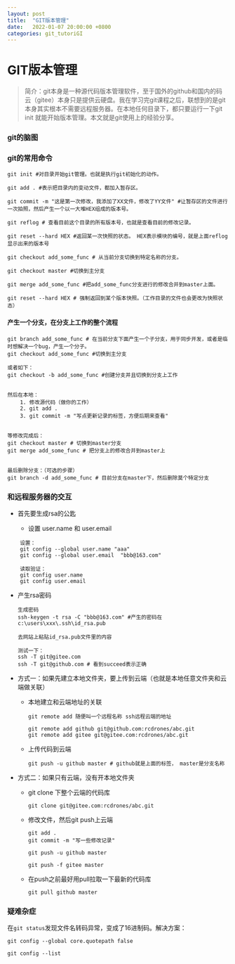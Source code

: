 ```yaml
---
layout: post
title:  "GIT版本管理"
date:   2022-01-07 20:00:00 +0800
categories: git_tutoriGI
---
```


# GIT版本管理

> 简介：git本身是一种源代码版本管理软件，至于国外的github和国内的码云（gitee）本身只是提供云硬盘。我在学习完git课程之后，联想到的是git本身其实根本不需要远程服务器。在本地任何目录下，都只要运行一下git init 就能开始版本管理。本文就是git使用上的经验分享。



### git的脑图



### git的常用命令

```
git init #对目录开始git管理。也就是执行git初始化的动作。

git add . #表示把目录内的变动文件，都加入暂存区。

git commit -m "这是第一次修改，我添加了XX文件，修改了YY文件" #让暂存区的文件进行一次拍照，然后产生一个以一大堆HEX组成的版本号。
```

```
git reflog # 查看目前这个目录的所有版本号，也就是查看目前的修改记录。
```
```
git reset --hard HEX #返回某一次快照的状态。 HEX表示模块的编号，就是上面reflog显示出来的版本号 
```

```
git checkout add_some_func # 从当前分支切换到特定名称的分支。
```

```
git checkout master #切换到主分支
```

```
git merge add_some_func #把add_some_func分支进行的修改合并到master上面。
```

```
git reset --hard HEX # 强制返回到某个版本快照。（工作目录的文件也会更改为快照状态）
```



#### 产生一个分支，在分支上工作的整个流程

```
git branch add_some_func # 在当前分支下面产生一个子分支，用于同步开发，或者是临时想解决一个bug，产生一个分子。
git checkout add_some_func #切换到主分支

或者如下：
git checkout -b add_some_func #创建分支并且切换到分支上工作


然后在本地：
	1. 修改源代码（做你的工作）
	2. git add .
	3. git commit -m "写点更新记录的标签，方便后期来查看"


等修改完成后：
git checkout master # 切换到master分支
git merge add_some_func # 把分支上的修改合并到master上


最后删除分支：（可选的步骤）
git branch -d add_some_func # 目前分支在master下，然后删除莫个特定分支
```



### 和远程服务器的交互

* 首先要生成rsa的公匙

  * 设置 user.name 和 user.email

```
    设置：
    git config --global user.name "aaa"
    git config --global user.email	"bbb@163.com"
    
    读取验证：
    git config user.name
    git config user.email
```

  * 产生rsa密码

    ```
    生成密码
    ssh-keygen -t rsa -C "bbb@163.com" #产生的密码在 c:\users\xxx\.ssh\id_rsa.pub
    
    去网站上粘贴id_rsa.pub文件里的内容
    
    测试一下：
    ssh -T git@gitee.com
    ssh -T git@github.com # 看到succeed表示正确
    ```

* 方式一：如果先建立本地文件夹，要上传到云端（也就是本地任意文件夹和云端做关联）

  * 本地建立和云端地址的关联

    ```
    git remote add 随便叫一个远程名称 ssh远程云端的地址
    
    git remote add github git@github.com:rcdrones/abc.git
    git remote add gitee git@gitee.com:rcdrones/abc.git
    ```

  * 上传代码到云端

    ```
    git push -u github master # github就是上面的标签， master是分支名称
    ```

* 方式二：如果只有云端，没有开本地文件夹

  * git clone 下整个云端的代码库

    ```
    git clone git@gitee.com:rcdrones/abc.git
    ```

  * 修改文件，然后git push上云端

    ```
    git add .
    git commit -m "写一些修改记录"
    
    git push -u github master
    
    git push -f gitee master
    
    ```

  * 在push之前最好用pull拉取一下最新的代码库

    ```
    git pull github master
    ```

    

### 疑难杂症

在`git status`发现文件名转码异常，变成了16进制码。解决方案：

```
git config --global core.quotepath false

git config --list
```






